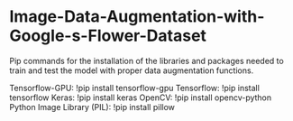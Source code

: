 # Image-Data-Augmentation-with-Google-s-Flower-Dataset

Pip commands for the installation of the libraries and packages needed to train and test the model with proper data augmentation functions.

Tensorflow-GPU:                      !pip install tensorflow-gpu
Tensorflow:                          !pip install tensorflow
Keras:                               !pip install keras
OpenCV:                              !pip install opencv-python
Python Image Library (PIL):          !pip install pillow
